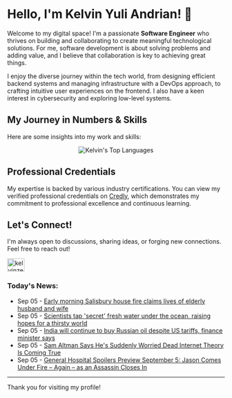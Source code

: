 # Hello, I'm Kelvin Yuli Andrian! 👋

Welcome to my digital space! I'm a passionate **Software Engineer** who thrives on building and collaborating to create meaningful technological solutions. For me, software development is about solving problems and adding value, and I believe that collaboration is key to achieving great things.

I enjoy the diverse journey within the tech world, from designing efficient backend systems and managing infrastructure with a DevOps approach, to crafting intuitive user experiences on the frontend. I also have a keen interest in cybersecurity and exploring low-level systems.

## My Journey in Numbers & Skills

Here are some insights into my work and skills:

<p align="center">
  <img src="https://github-readme-stats.vercel.app/api/top-langs/?username=kelvinzer0&layout=compact&theme=radical" alt="Kelvin's Top Languages" />
</p>

## Professional Credentials

My expertise is backed by various industry certifications. You can view my verified professional credentials on [Credly](https://www.credly.com/users/kelvin-yuli-andrian/badges), which demonstrates my commitment to professional excellence and continuous learning.

## Let's Connect!

I'm always open to discussions, sharing ideas, or forging new connections. Feel free to reach out!

<p align="left">
    <a href="https://linkedin.com/in/kelvinzero" target="blank"><img align="center" src="https://cdn.jsdelivr.net/npm/simple-icons@3.0.1/icons/linkedin.svg" alt="kelvinzero" height="30" width="40" /></a>
</p>

### Today's News:

<!-- feed start -->
- Sep 05 - [Early morning Salisbury house fire claims lives of elderly husband and wife](https://www.yahoo.com/news/articles/early-morning-salisbury-house-fire-141553613.html)
- Sep 05 - [Scientists tap 'secret' fresh water under the ocean, raising hopes for a thirsty world](https://www.yahoo.com/news/articles/scientists-tap-secret-fresh-water-130141751.html)
- Sep 05 - [India will continue to buy Russian oil despite US tariffs, finance minister says](https://finance.yahoo.com/news/india-continue-buy-russian-oil-125754700.html)
- Sep 05 - [Sam Altman Says He's Suddenly Worried Dead Internet Theory Is Coming True](https://www.yahoo.com/news/articles/sam-altman-says-hes-suddenly-120014876.html)
- Sep 05 - [General Hospital Spoilers Preview September 5: Jason Comes Under Fire – Again – as an Assassin Closes In](https://www.yahoo.com/entertainment/tv/articles/general-hospital-spoilers-preview-september-114823214.html)
<!-- feed end -->

---

Thank you for visiting my profile!
